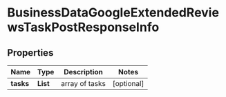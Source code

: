 # BusinessDataGoogleExtendedReviewsTaskPostResponseInfo


## Properties

| Name | Type | Description | Notes |
|------------ | ------------- | ------------- | -------------|
**tasks** | **List<BusinessDataGoogleExtendedReviewsTaskPostTaskInfo>** | array of tasks |[optional]|